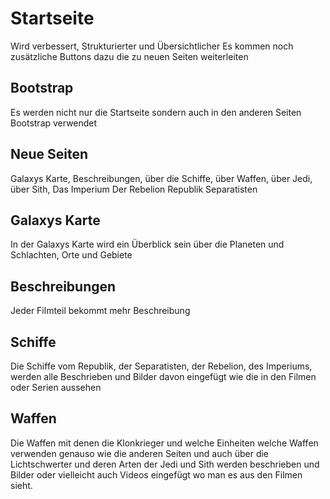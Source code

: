 # Startseite
Wird verbessert, Strukturierter und Übersichtlicher
Es kommen noch zusätzliche Buttons dazu die zu neuen 
Seiten weiterleiten

## Bootstrap
Es werden nicht nur die Startseite sondern auch in den anderen Seiten Bootstrap verwendet

## Neue Seiten
Galaxys Karte,
Beschreibungen,
über die Schiffe,
über Waffen,
über Jedi,
über Sith,
Das Imperium
Der Rebelion
Republik
Separatisten

## Galaxys Karte 
In der Galaxys Karte wird ein Überblick sein über die Planeten und Schlachten, Orte und Gebiete 

## Beschreibungen
Jeder Filmteil bekommt mehr Beschreibung

## Schiffe
Die Schiffe vom Republik, der Separatisten, der Rebelion, des Imperiums, werden alle Beschrieben und Bilder davon eingefügt wie die in den Filmen oder Serien aussehen

## Waffen
Die Waffen mit denen die Klonkrieger und welche Einheiten welche Waffen verwenden genauso wie die anderen Seiten und auch über die Lichtschwerter und deren Arten der Jedi und Sith werden beschrieben und Bilder oder vielleicht auch Videos eingefügt wo man es aus den Filmen sieht.

